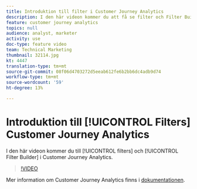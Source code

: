 ```yaml
---
title: Introduktion till filter i Customer Journey Analytics
description: I den här videon kommer du att få se filter och Filter Builder i Adobe Customer Journey Analytics.
feature: customer journey analytics
topics: null
audience: analyst, marketer
activity: use
doc-type: feature video
team: Technical Marketing
thumbnail: 32114.jpg
kt: 4447
translation-type: tm+mt
source-git-commit: 08f06d4703272d5eeab612fe6b2bb6dc4adb9d74
workflow-type: tm+mt
source-wordcount: '59'
ht-degree: 13%

---
```



# Introduktion till [!UICONTROL Filters] Customer Journey Analytics

I den här videon kommer du till [!UICONTROL filters] och [!UICONTROL Filter Builder] i Customer Journey Analytics.

>[!VIDEO](https://video.tv.adobe.com/v/32114/?quality=12)

Mer information om Customer Journey Analytics finns i [dokumentationen](https://docs.adobe.com/content/help/en/analytics-platform/using/cja-landing.html).
